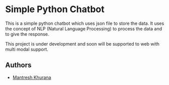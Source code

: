 # Simple Python Chatbot

This is a simple python chatbot which uses json file to store the data. It uses the concept of NLP (Natural Language Processing) to process the data and to give the response.

This project is under development and soon will be supported to web with multi modal support.

## Authors

* [Mantresh Khurana](https://github.com/mantreshkhurana)
